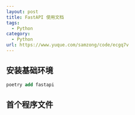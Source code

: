 ```yaml
---
layout: post
title: FastAPI 使用文档
tags:
  - Python
category:
  - Python
url: https://www.yuque.com/samzong/code/ecgq7v
---
```



## 安装基础环境&#xA;&#xA;

```sql
poetry add fastapi
```

## 首个程序文件
